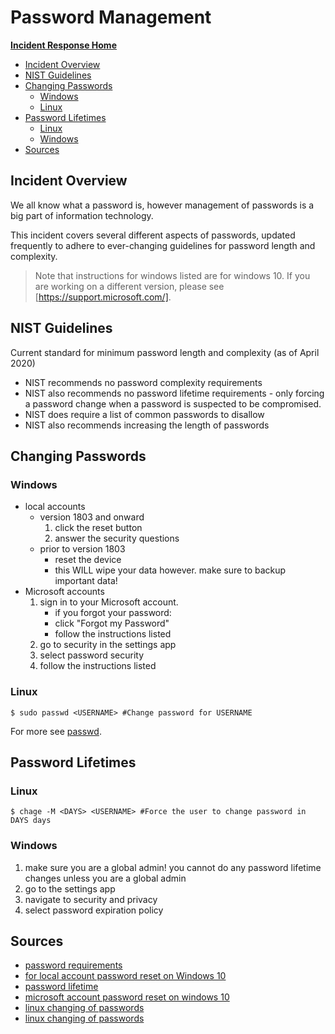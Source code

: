 <!-- This work is licensed under the Creative Commons Attribution-NonCommercial-ShareAlike 4.0 International License. To view a copy of this license, visit http://creativecommons.org/licenses/by-nc-sa/4.0/ or send a letter to Creative Commons, PO Box 1866, Mountain View, CA 94042, USA. -->

# Password Management

[**Incident Response Home**](../README.md)
- [Incident Overview](#Incident-Overview)
- [NIST Guidelines](#NIST-Guidelines)
- [Changing Passwords](#Changing-Passwords)
	- [Windows](#Windows)
	- [Linux](#Linux)
- [Password Lifetimes](#Password-Lifetimes)
	- [Linux](#Linux)
	- [Windows](#Windows)
- [Sources](#Sources)

## Incident Overview

We all know what a password is, however management of passwords is a big part of information technology.

This incident covers several different aspects of passwords, updated frequently to adhere to ever-changing guidelines for password length and complexity.

>Note that instructions for windows listed are for windows 10. If you are working on a different version, please see [https://support.microsoft.com/].

## NIST Guidelines

Current standard for minimum password length and complexity (as of April 2020)
- NIST recommends no password complexity requirements
- NIST also recommends no password lifetime requirements - only forcing a password change when a password is suspected to be compromised.
- NIST does require a list of common passwords to disallow
- NIST also recommends increasing the length of passwords

## Changing Passwords

### Windows

- local accounts
	- version 1803 and onward
		1. click the reset button
		2. answer the security questions
	- prior to version 1803
		- reset the device
		- this WILL wipe your data however. make sure to backup important data!
- Microsoft accounts
	1. sign in to your Microsoft account.
		- if you forgot your password:
		- click "Forgot my Password"
		- follow the instructions listed
	2. go to security in the settings app
	3. select password security
	4. follow the instructions listed

### Linux

```shell
$ sudo passwd <USERNAME> #Change password for USERNAME
```

For more see [passwd](../tools/command_line_nix.md#User-Manipulation).

## Password Lifetimes

### Linux

```shell
$ chage -M <DAYS> <USERNAME> #Force the user to change password in DAYS days
```

### Windows
1. make sure you are a global admin! you cannot do any password lifetime changes unless you are a global admin
2. go to the settings app
3. navigate to security and privacy
4. select password expiration policy

## Sources

- [password requirements](https://pages.nist.gov/800-63-FAQ/)
- [for local account password reset on Windows 10](https://support.microsoft.com/en-us/help/4028457/windows-10-reset-your-local-account-password)
- [password lifetime](https://docs.microsoft.com/en-us/microsoft-365/admin/manage/set-password-expiration-policy?view=o365-worldwide)
- [microsoft account password reset on windows 10](https://support.microsoft.com/en-us/help/4026971/microsoft-account-how-to-reset-your-password)
- [linux changing of passwords](https://www.cyberciti.biz/faq/linux-set-change-password-how-to/)
- [linux changing of passwords](https://www.cloudibee.com/change-password-expiry-in-linux/)
